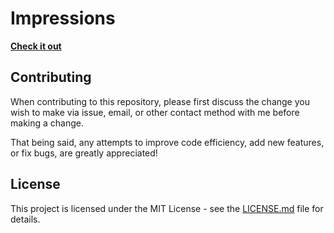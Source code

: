 Impressions
==============



**[Check it out](https://www.loudktown.com)**

Contributing
-------

When contributing to this repository, please first discuss the change you wish to make via issue, email, or other contact method with me before making a change.

That being said, any attempts to improve code efficiency, add new features, or fix bugs, are greatly appreciated!

License
--

This project is licensed under the MIT License - see the [LICENSE.md](/LICENSE.md) file for details.
